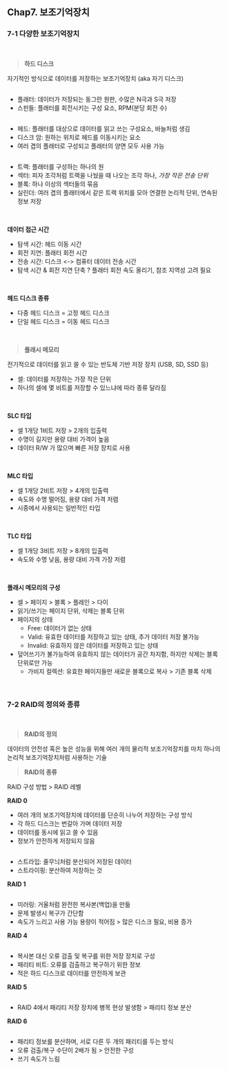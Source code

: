 ## Chap7. 보조기억장치

### 7-1 다양한 보조기억장치

<br>

>**하드 디스크**

자기적인 방식으로 데이터를 저장하는 보조기억장치 (aka 자기 디스크)

<img>

- 플래터: 데이터가 저장되는 동그란 원판,  수많은 N극과 S극 저장
- 스핀들: 플래터를 회전시키는 구성 요소, RPM(분당 회전 수)

<img>

- 헤드: 플래터를 대상으로 데이터를 읽고 쓰는 구성요소, 바늘처럼 생김
- 디스크 암: 원하는 위치로 헤드를 이동시키는 요소
- 여러 겹의 플래터로 구성되고 플래터의 양면 모두 사용 가능

<img>

- 트랙: 플래터를 구성하는 하나의 원
- 섹터: 피자 조각처럼 트랙을 나눴을 때 나오는 조각 하나, *가장 작은 전송 단위*
- 블록: 하나 이상의 섹터들의 묶음
- 실린더: 여러 겹의 플래터에서 같은 트랙 위치를 모아 연결한 논리적 단위, 연속된 정보 저장

<br>

**데이터 접근 시간**

- 탐색 시간: 헤드 이동 시간
- 회전 지연: 플래터 회전 시간
- 전송 시간: 디스크 <-> 컴퓨터 데이터 전송 시간
- 탐색 시간 & 회전 지연 단축 ? 플래터 회전 속도 올리기, 참조 지역성 고려 필요

<br>

**헤드 디스크 종류**
- 다중 헤드 디스크 = 고정 헤드 디스크
- 단일 헤드 디스크 = 이동 헤드 디스크

<br>

>**플래시 메모리**

전기적으로 데이터를 읽고 쓸 수 있는 반도체 기반 저장 장치 (USB, SD, SSD 등)

- 셀: 데이터를 저장하는 가장 작은 단위
- 하나의 셀에 몇 비트를 저장할 수 있느냐에 따라 종류 달라짐

<br>

**SLC 타입**

- 셀 1개당 1비트 저장 > 2개의 입출력
- 수명이 길지만 용량 대비 가격이 높음
- 데이터 R/W 가 많으며 빠른 저장 장치로 사용

<br>

**MLC 타입**

- 셀 1개당 2비트 저장 > 4개의 입출력
- 속도와 수명 떨어짐, 용량 대비 가격 저렴
- 시중에서 사용되는 일반적인 타입

<br>

**TLC 타입**

- 셀 1개당 3비트 저장 > 8개의 입출력
- 속도와 수명 낮음, 용량 대비 가격 가장 저렴

<br>

**플래시 메모리의 구성**

- 셀 > 페이지 > 블록 > 플레인 > 다이
- 읽기/쓰기는 페이지 단위, 삭제는 블록 단위
- 페이지의 상태
    - Free: 데이터가 없는 상태
    - Valid: 유효한 데이터를 저장하고 있는 상태, 추가 데이터 저장 불가능
    - Invalid: 유효하지 않은 데이터를 저장하고 있는 상태
- 덮어쓰기가 불가능하여 유효하지 않는 데이터가 공간 차지함, 하지만 삭제는 블록 단위로만 가능
    - 가비지 컬렉션: 유효한 페이지들만 새로운 블록으로 복사 > 기존 블록 삭제

<br>

### 7-2 RAID의 정의와 종류

<br>

>**RAID의 정의**

데이터의 안전성 혹은 높은 성능을 위해 여러 개의 물리적 보조기억장치를 마치 하나의 논리적 보조기억장치처럼 사용하는 기술

>**RAID의 종류**

RAID 구성 방법 > RAID 레벨

**RAID 0**

- 여러 개의 보조기억장치에 데이터를 단순히 나누어 저장하는 구성 방식
- 각 하드 디스크는 번갈아 가며 데이터 저장
- 데이터를 동시에 읽고 쓸 수 있음
- 정보가 안전하게 저장되지 않음

<img>

- 스트라입: 줄무늬처럼 분산되어 저장된 데이터
- 스트라이핑: 분산하여 저장하는 것

**RAID 1**

<img>

- 미러링: 거울처럼 완전한 복사본(백업)을 만듦
- 문제 발생시 복구가 간단함
- 속도가 느리고 사용 가능 용량이 적어짐 > 많은 디스크 필요, 비용 증가


**RAID 4**

<img>

- 복사본 대신 오류 검출 및 복구를 위한 저장 장치로 구성
- 패리티 비트: 오류를 검출하고 복구하기 위한 정보
- 적은 하드 디스크로 데이터를 안전하게 보관

**RAID 5**

<img>

- RAID 4에서 패리티 저장 장치에 병목 현상 발생함 > 패리티 정보 분산


**RAID 6**

<img>

- 패리티 정보를 분산하며, 서로 다른 두 개의 패리티를 두는 방식
- 오류 검출/복구 수단이 2배가 됨 > 안전한 구성
- 쓰기 속도가 느림